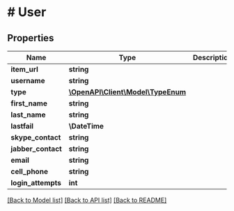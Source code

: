 # # User

## Properties

Name | Type | Description | Notes
------------ | ------------- | ------------- | -------------
**item_url** | **string** |  | [readonly]
**username** | **string** |  |
**type** | [**\OpenAPI\Client\Model\TypeEnum**](TypeEnum.md) |  |
**first_name** | **string** |  |
**last_name** | **string** |  |
**lastfail** | **\DateTime** |  | [optional]
**skype_contact** | **string** |  | [optional]
**jabber_contact** | **string** |  | [optional]
**email** | **string** |  | [optional]
**cell_phone** | **string** |  | [optional]
**login_attempts** | **int** |  | [optional]

[[Back to Model list]](../../README.md#models) [[Back to API list]](../../README.md#endpoints) [[Back to README]](../../README.md)
